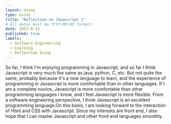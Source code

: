 ```yaml
---
layout: essay
type: essay
title: "Reflection on Javascript 1"
# All dates must be YYYY-MM-DD format!
date: 2023-8-31
published: true
labels:
  - Software Engineering
  - Learning
  - Reflection Essay
---
```


So far, I think I'm enjoying programming in Javascript, and so far I think Javascript is very much the same as java, python, C, etc. But not quite the same, probably because it's a new language to learn, and the experience of programming in Javascript is more comfortable than in other languages. If I am a complete novice, Javascript is more comfortable than other programming languages I know, and I feel Javascript is more flexible. From a software engineering perspective, I think Javascript is an excellent programming language.On this basis, I am looking forward to the interaction of Html and CSS with Javascript. Since my interests are front end, I also hope that I can master Javascript and other front end languages smoothly.
